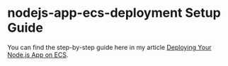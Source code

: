 # nodejs-app-ecs-deployment Setup Guide

You can find the step-by-step guide here in my article [Deploying Your Node.js App on ECS](https://audrey01.hashnode.dev/deploying-your-nodejs-app-on-ecs).


